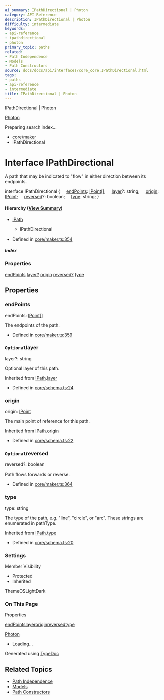 ```yaml
---
ai_summary: IPathDirectional | Photon
category: API Reference
description: IPathDirectional | Photon
difficulty: intermediate
keywords:
- api-reference
- ipathdirectional
- photon
primary_topic: paths
related:
- Path Independence
- Models
- Path Constructors
source: docs/docs/api/interfaces/core_core.IPathDirectional.html
tags:
- paths
- api-reference
- intermediate
title: IPathDirectional | Photon
---
```

IPathDirectional | Photon

[Photon](../index.md)




Preparing search index...

* [core/maker](../modules/core_core.md)
* IPathDirectional

# Interface IPathDirectional

A path that may be indicated to "flow" in either direction between its endpoints.

interface IPathDirectional {
    [endPoints](#endpoints): [IPoint](core_schema.IPoint.md)[];
    [layer](#layer)?: string;
    [origin](#origin): [IPoint](core_schema.IPoint.md);
    [reversed](#reversed)?: boolean;
    [type](#type): string;
}

#### Hierarchy ([View Summary](../hierarchy.md#core/maker.IPathDirectional))

* [IPath](core_schema.IPath.md)
  + IPathDirectional

* Defined in [core/maker.ts:354](https://github.com/mwhite454/photon/blob/main/packages/photon/src/core/maker.ts#L354)

##### Index

### Properties

[endPoints](#endpoints)
[layer?](#layer)
[origin](#origin)
[reversed?](#reversed)
[type](#type)

## Properties

### endPoints

endPoints: [IPoint](core_schema.IPoint.md)[]

The endpoints of the path.

* Defined in [core/maker.ts:359](https://github.com/mwhite454/photon/blob/main/packages/photon/src/core/maker.ts#L359)

### `Optional`layer

layer?: string

Optional layer of this path.

Inherited from [IPath](core_schema.IPath.md).[layer](core_schema.IPath.md#layer)

* Defined in [core/schema.ts:24](https://github.com/mwhite454/photon/blob/main/packages/photon/src/core/schema.ts#L24)

### origin

origin: [IPoint](core_schema.IPoint.md)

The main point of reference for this path.

Inherited from [IPath](core_schema.IPath.md).[origin](core_schema.IPath.md#origin)

* Defined in [core/schema.ts:22](https://github.com/mwhite454/photon/blob/main/packages/photon/src/core/schema.ts#L22)

### `Optional`reversed

reversed?: boolean

Path flows forwards or reverse.

* Defined in [core/maker.ts:364](https://github.com/mwhite454/photon/blob/main/packages/photon/src/core/maker.ts#L364)

### type

type: string

The type of the path, e.g. "line", "circle", or "arc". These strings are enumerated in pathType.

Inherited from [IPath](core_schema.IPath.md).[type](core_schema.IPath.md#type)

* Defined in [core/schema.ts:20](https://github.com/mwhite454/photon/blob/main/packages/photon/src/core/schema.ts#L20)

### Settings

Member Visibility

* Protected
* Inherited

ThemeOSLightDark

### On This Page

Properties

[endPoints](#endpoints)[layer](#layer)[origin](#origin)[reversed](#reversed)[type](#type)

[Photon](../index.md)

* Loading...

Generated using [TypeDoc](https://typedoc.org/)

## Related Topics

- [Path Independence](../index.md)
- [Models](../index.md)
- [Path Constructors](../index.md)
